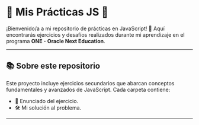# 🌟 Mis Prácticas JS 🌟

¡Bienvenido/a a mi repositorio de prácticas en JavaScript! 🎉 Aquí encontrarás ejercicios y desafíos realizados durante mi aprendizaje en el programa **ONE - Oracle Next Education**.

---

## 📚 **Sobre este repositorio**
Este proyecto incluye ejercicios secundarios que abarcan conceptos fundamentales y avanzados de JavaScript. Cada carpeta contiene:
- 📝 Enunciado del ejercicio.
- 🛠️ Mi solución al problema.

---
